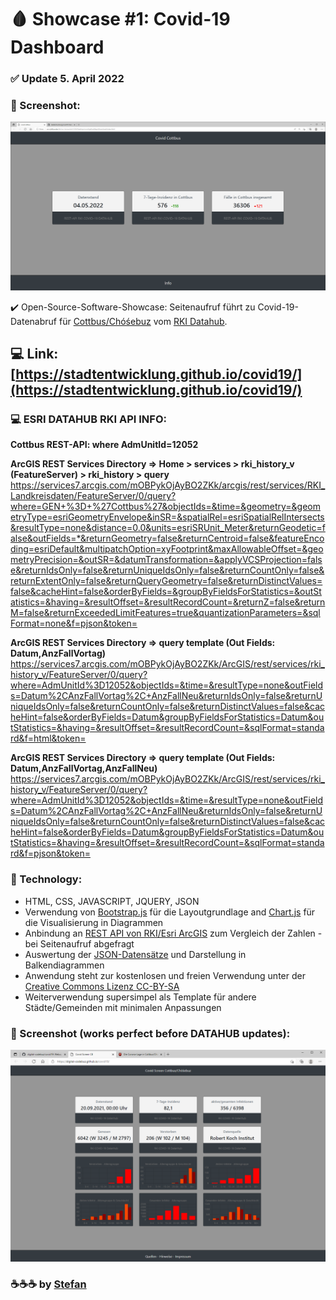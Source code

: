 # :drop_of_blood: Showcase #1: Covid-19 Dashboard

### :white_check_mark: Update 5. April 2022

### :camera_flash: Screenshot:
![This is a Screenshot of the Dashboard for Covid-19 Data in Cottbus](https://raw.githubusercontent.com/digital-codebuz/covid19/main/screenshot2.PNG)

:heavy_check_mark: Open-Source-Software-Showcase: Seitenaufruf führt zu Covid-19-Datenabruf für [Cottbus/Chóśebuz](https://www.cottbus.de/verwaltung/gb_iii/gesundheit/corona/index.html) vom [RKI Datahub](https://npgeo-corona-npgeo-de.hub.arcgis.com/).

## :computer: Link: [https://stadtentwicklung.github.io/covid19/](https://stadtentwicklung.github.io/covid19/)

### :computer: ESRI DATAHUB RKI API INFO:

**Cottbus REST-API: where AdmUnitId=12052**

**ArcGIS REST Services Directory => Home > services > rki_history_v (FeatureServer) > rki_history > query**
https://services7.arcgis.com/mOBPykOjAyBO2ZKk/arcgis/rest/services/RKI_Landkreisdaten/FeatureServer/0/query?where=GEN+%3D+%27Cottbus%27&objectIds=&time=&geometry=&geometryType=esriGeometryEnvelope&inSR=&spatialRel=esriSpatialRelIntersects&resultType=none&distance=0.0&units=esriSRUnit_Meter&returnGeodetic=false&outFields=*&returnGeometry=false&returnCentroid=false&featureEncoding=esriDefault&multipatchOption=xyFootprint&maxAllowableOffset=&geometryPrecision=&outSR=&datumTransformation=&applyVCSProjection=false&returnIdsOnly=false&returnUniqueIdsOnly=false&returnCountOnly=false&returnExtentOnly=false&returnQueryGeometry=false&returnDistinctValues=false&cacheHint=false&orderByFields=&groupByFieldsForStatistics=&outStatistics=&having=&resultOffset=&resultRecordCount=&returnZ=false&returnM=false&returnExceededLimitFeatures=true&quantizationParameters=&sqlFormat=none&f=pjson&token=

**ArcGIS REST Services Directory => query template (Out Fields: Datum,AnzFallVortag)**
https://services7.arcgis.com/mOBPykOjAyBO2ZKk/ArcGIS/rest/services/rki_history_v/FeatureServer/0/query?where=AdmUnitId%3D12052&objectIds=&time=&resultType=none&outFields=Datum%2CAnzFallVortag%2C+AnzFallNeu&returnIdsOnly=false&returnUniqueIdsOnly=false&returnCountOnly=false&returnDistinctValues=false&cacheHint=false&orderByFields=Datum&groupByFieldsForStatistics=Datum&outStatistics=&having=&resultOffset=&resultRecordCount=&sqlFormat=standard&f=html&token=

**ArcGIS REST Services Directory => query template (Out Fields: Datum,AnzFallVortag,AnzFallNeu)**
https://services7.arcgis.com/mOBPykOjAyBO2ZKk/ArcGIS/rest/services/rki_history_v/FeatureServer/0/query?where=AdmUnitId%3D12052&objectIds=&time=&resultType=none&outFields=Datum%2CAnzFallVortag%2C+AnzFallNeu&returnIdsOnly=false&returnUniqueIdsOnly=false&returnCountOnly=false&returnDistinctValues=false&cacheHint=false&orderByFields=Datum&groupByFieldsForStatistics=Datum&outStatistics=&having=&resultOffset=&resultRecordCount=&sqlFormat=standard&f=pjson&token=

### :rocket: Technology:
- HTML, CSS, JAVASCRIPT, JQUERY, JSON
- Verwendung von [Bootstrap.js](https://getbootstrap.com/) für die Layoutgrundlage and [Chart.js](https://www.chartjs.org/) für die Visualisierung in Diagrammen
- Anbindung an [REST API von RKI/Esri ArcGIS](https://npgeo-corona-npgeo-de.hub.arcgis.com/datasets/dd4580c810204019a7b8eb3e0b329dd6_0/api) zum Vergleich der Zahlen - bei Seitenaufruf abgefragt
- Auswertung der [JSON-Datensätze](https://en.wikipedia.org/wiki/JSON) und Darstellung in Balkendiagrammen
- Anwendung steht zur kostenlosen und freien Verwendung unter der [Creative Commons Lizenz CC-BY-SA](https://de.creativecommons.net/was-ist-cc/)
- Weiterverwendung supersimpel als Template für andere Städte/Gemeinden mit minimalen Anpassungen

### :camera_flash: Screenshot (works perfect before DATAHUB updates):
![This is a Screenshot of the Dashboard for Covid-19 Data in Cottbus](https://raw.githubusercontent.com/digital-codebuz/covid19/main/screenshot.png)

### :coffee::coffee::coffee: by [Stefan](https://github.com/stefanstoehr)
